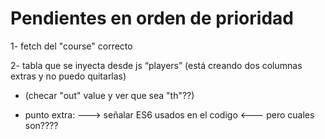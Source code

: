 # Pendientes en orden de prioridad

1- fetch del "course" correcto

2- tabla que se inyecta desde js “players” (está creando dos columnas extras y no puedo quitarlas)
* (checar "out" value y ver que sea "th"??)

* punto extra:    --->  señalar ES6 usados en el codigo  <--- pero cuales son????